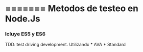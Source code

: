=======
Metodos de testeo en Node.Js 
=================

<h3> Icluye ES5 y ES6 </h3>
<p> TDD: test driving development.
  Utilizando
    * AVA
    * Standard
</p>
